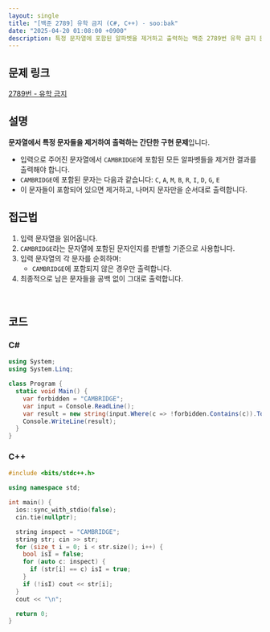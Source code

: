 ```yaml
---
layout: single
title: "[백준 2789] 유학 금지 (C#, C++) - soo:bak"
date: "2025-04-20 01:08:00 +0900"
description: 특정 문자열에 포함된 알파벳을 제거하고 출력하는 백준 2789번 유학 금지 문제의 C# 및 C++ 풀이 및 해설
---
```


## 문제 링크
[2789번 - 유학 금지](https://www.acmicpc.net/problem/2789)

## 설명
**문자열에서 특정 문자들을 제거하여 출력하는 간단한 구현 문제**입니다.
<br>

- 입력으로 주어진 문자열에서 `CAMBRIDGE`에 포함된 모든 알파벳들을 제거한 결과를 출력해야 합니다.
- `CAMBRIDGE`에 포함된 문자는 다음과 같습니다: `C`, `A`, `M`, `B`, `R`, `I`, `D`, `G`, `E`
- 이 문자들이 포함되어 있으면 제거하고, 나머지 문자만을 순서대로 출력합니다.

## 접근법

1. 입력 문자열을 읽어옵니다.
2. `CAMBRIDGE`라는 문자열에 포함된 문자인지를 판별할 기준으로 사용합니다.
3. 입력 문자열의 각 문자를 순회하며:
   - `CAMBRIDGE`에 포함되지 않은 경우만 출력합니다.
4. 최종적으로 남은 문자들을 공백 없이 그대로 출력합니다.

<br>

## 코드

### C#
```csharp
using System;
using System.Linq;

class Program {
  static void Main() {
    var forbidden = "CAMBRIDGE";
    var input = Console.ReadLine();
    var result = new string(input.Where(c => !forbidden.Contains(c)).ToArray());
    Console.WriteLine(result);
  }
}
```

### C++
```cpp
#include <bits/stdc++.h>

using namespace std;

int main() {
  ios::sync_with_stdio(false);
  cin.tie(nullptr);

  string inspect = "CAMBRIDGE";
  string str; cin >> str;
  for (size_t i = 0; i < str.size(); i++) {
    bool isI = false;
    for (auto c: inspect) {
      if (str[i] == c) isI = true;
    }
    if (!isI) cout << str[i];
  }
  cout << "\n";

  return 0;
}
```
